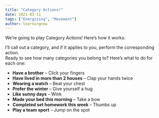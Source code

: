 ```yaml
---
title: "Category Actions!"
date: 2021-03-11
tags: ["Energising", "Movement"]
author: learningnow
---
```


We’re going to play Category Actions! Here’s how it works:

I’ll call out a category, and if it applies to you, perform the corresponding action.  
Ready to see how many categories you belong to? Here’s what to do for each one:

- **Have a brother** – Click your fingers
- **Have lived in more than 2 houses** – Clap your hands twice
- **Wearing a watch** – Beat your chest
- **Prefer the winter** – Give yourself a hug
- **Like sunny days** – Wink
- **Made your bed this morning** – Take a bow
- **Completed set homework this week** – Thumbs up
- **Play a team sport** – Jump on the spot
